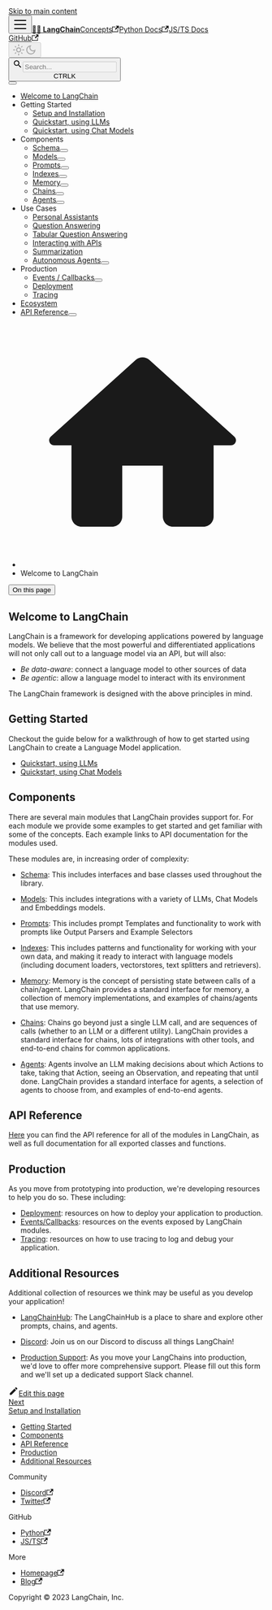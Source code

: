 <!doctype html>
<html lang="en" dir="ltr" class="docs-wrapper docs-doc-page docs-version-current plugin-docs plugin-id-default docs-doc-id-index">
<head>
<meta charset="UTF-8">
<meta name="generator" content="Docusaurus v2.4.0">
<title data-rh="true">Welcome to LangChain | 🦜️🔗 Langchain</title><meta data-rh="true" name="viewport" content="width=device-width,initial-scale=1"><meta data-rh="true" name="twitter:card" content="summary_large_image"><meta data-rh="true" property="og:image" content="https://js.langchain.com/img/parrot-chainlink-icon.png"><meta data-rh="true" name="twitter:image" content="https://js.langchain.com/img/parrot-chainlink-icon.png"><meta data-rh="true" property="og:url" content="https://js.langchain.com/docs/"><meta data-rh="true" name="docusaurus_locale" content="en"><meta data-rh="true" name="docsearch:language" content="en"><meta data-rh="true" name="docusaurus_version" content="current"><meta data-rh="true" name="docusaurus_tag" content="docs-default-current"><meta data-rh="true" name="docsearch:version" content="current"><meta data-rh="true" name="docsearch:docusaurus_tag" content="docs-default-current"><meta data-rh="true" property="og:title" content="Welcome to LangChain | 🦜️🔗 Langchain"><meta data-rh="true" name="description" content="LangChain is a framework for developing applications powered by language models. We believe that the most powerful and differentiated applications will not only call out to a language model via an API, but will also:"><meta data-rh="true" property="og:description" content="LangChain is a framework for developing applications powered by language models. We believe that the most powerful and differentiated applications will not only call out to a language model via an API, but will also:"><link data-rh="true" rel="icon" href="[/img/favicon.ico](view-source:https://js.langchain.com/img/favicon.ico)"><link data-rh="true" rel="canonical" href="[https://js.langchain.com/docs/](view-source:https://js.langchain.com/docs/)"><link data-rh="true" rel="alternate" href="[https://js.langchain.com/docs/](view-source:https://js.langchain.com/docs/)" hreflang="en"><link data-rh="true" rel="alternate" href="[https://js.langchain.com/docs/](view-source:https://js.langchain.com/docs/)" hreflang="x-default"><link rel="stylesheet" href="[/assets/css/styles.eac017cc.css](view-source:https://js.langchain.com/assets/css/styles.eac017cc.css)">
<link rel="preload" href="[/assets/js/runtime~main.3f72337c.js](view-source:https://js.langchain.com/assets/js/runtime~main.3f72337c.js)" as="script">
<link rel="preload" href="[/assets/js/main.f0b9c2e3.js](view-source:https://js.langchain.com/assets/js/main.f0b9c2e3.js)" as="script">
</head>
<body class="navigation-with-keyboard">
<script>!function(){function t(t){document.documentElement.setAttribute("data-theme",t)}var e=function(){var t=null;try{t=new URLSearchParams(window.location.search).get("docusaurus-theme")}catch(t){}return t}()||function(){var t=null;try{t=localStorage.getItem("theme")}catch(t){}return t}();t(null!==e?e:"light")}()</script><div id="__docusaurus">
<div role="region" aria-label="Skip to main content"><a class="skipToContent_oPtH" href="[#docusaurus_skipToContent_fallback](view-source:https://js.langchain.com/docs/#docusaurus_skipToContent_fallback)">Skip to main content</a></div><nav aria-label="Main" class="navbar navbar--fixed-top"><div class="navbar__inner"><div class="navbar__items"><button aria-label="Toggle navigation bar" aria-expanded="false" class="navbar__toggle clean-btn" type="button"><svg width="30" height="30" viewBox="0 0 30 30" aria-hidden="true"><path stroke="currentColor" stroke-linecap="round" stroke-miterlimit="10" stroke-width="2" d="M4 7h22M4 15h22M4 23h22"></path></svg></button><a class="navbar__brand" href="[/](view-source:https://js.langchain.com/)"><b class="navbar__title text--truncate">🦜️🔗 LangChain</b></a><a href="[https://docs.langchain.com/docs/](view-source:https://docs.langchain.com/docs/)" target="_blank" rel="noopener noreferrer" class="navbar__item navbar__link">Concepts<svg width="13.5" height="13.5" aria-hidden="true" viewBox="0 0 24 24" class="iconExternalLink_nPrP"><path fill="currentColor" d="M21 13v10h-21v-19h12v2h-10v15h17v-8h2zm3-12h-10.988l4.035 4-6.977 7.07 2.828 2.828 6.977-7.07 4.125 4.172v-11z"></path></svg></a><a href="[https://python.langchain.com/en/latest/](view-source:https://python.langchain.com/en/latest/)" target="_blank" rel="noopener noreferrer" class="navbar__item navbar__link">Python Docs<svg width="13.5" height="13.5" aria-hidden="true" viewBox="0 0 24 24" class="iconExternalLink_nPrP"><path fill="currentColor" d="M21 13v10h-21v-19h12v2h-10v15h17v-8h2zm3-12h-10.988l4.035 4-6.977 7.07 2.828 2.828 6.977-7.07 4.125 4.172v-11z"></path></svg></a><a aria-current="page" class="navbar__item navbar__link navbar__link--active" href="[/docs/](view-source:https://js.langchain.com/docs/)">JS/TS Docs</a></div><div class="navbar__items navbar__items--right"><a href="[https://github.com/hwchase17/langchainjs](view-source:https://github.com/hwchase17/langchainjs)" target="_blank" rel="noopener noreferrer" class="navbar__item navbar__link">GitHub<svg width="13.5" height="13.5" aria-hidden="true" viewBox="0 0 24 24" class="iconExternalLink_nPrP"><path fill="currentColor" d="M21 13v10h-21v-19h12v2h-10v15h17v-8h2zm3-12h-10.988l4.035 4-6.977 7.07 2.828 2.828 6.977-7.07 4.125 4.172v-11z"></path></svg></a><div class="toggle_ki11 colorModeToggle_Hewu"><button class="clean-btn toggleButton_MMFG toggleButtonDisabled_Uw7m" type="button" disabled="" title="Switch between dark and light mode (currently light mode)" aria-label="Switch between dark and light mode (currently light mode)" aria-live="polite"><svg viewBox="0 0 24 24" width="24" height="24" class="lightToggleIcon_lgto"><path fill="currentColor" d="M12,9c1.65,0,3,1.35,3,3s-1.35,3-3,3s-3-1.35-3-3S10.35,9,12,9 M12,7c-2.76,0-5,2.24-5,5s2.24,5,5,5s5-2.24,5-5 S14.76,7,12,7L12,7z M2,13l2,0c0.55,0,1-0.45,1-1s-0.45-1-1-1l-2,0c-0.55,0-1,0.45-1,1S1.45,13,2,13z M20,13l2,0c0.55,0,1-0.45,1-1 s-0.45-1-1-1l-2,0c-0.55,0-1,0.45-1,1S19.45,13,20,13z M11,2v2c0,0.55,0.45,1,1,1s1-0.45,1-1V2c0-0.55-0.45-1-1-1S11,1.45,11,2z M11,20v2c0,0.55,0.45,1,1,1s1-0.45,1-1v-2c0-0.55-0.45-1-1-1C11.45,19,11,19.45,11,20z M5.99,4.58c-0.39-0.39-1.03-0.39-1.41,0 c-0.39,0.39-0.39,1.03,0,1.41l1.06,1.06c0.39,0.39,1.03,0.39,1.41,0s0.39-1.03,0-1.41L5.99,4.58z M18.36,16.95 c-0.39-0.39-1.03-0.39-1.41,0c-0.39,0.39-0.39,1.03,0,1.41l1.06,1.06c0.39,0.39,1.03,0.39,1.41,0c0.39-0.39,0.39-1.03,0-1.41 L18.36,16.95z M19.42,5.99c0.39-0.39,0.39-1.03,0-1.41c-0.39-0.39-1.03-0.39-1.41,0l-1.06,1.06c-0.39,0.39-0.39,1.03,0,1.41 s1.03,0.39,1.41,0L19.42,5.99z M7.05,18.36c0.39-0.39,0.39-1.03,0-1.41c-0.39-0.39-1.03-0.39-1.41,0l-1.06,1.06 c-0.39,0.39-0.39,1.03,0,1.41s1.03,0.39,1.41,0L7.05,18.36z"></path></svg><svg viewBox="0 0 24 24" width="24" height="24" class="darkToggleIcon_U96C"><path fill="currentColor" d="M9.37,5.51C9.19,6.15,9.1,6.82,9.1,7.5c0,4.08,3.32,7.4,7.4,7.4c0.68,0,1.35-0.09,1.99-0.27C17.45,17.19,14.93,19,12,19 c-3.86,0-7-3.14-7-7C5,9.07,6.81,6.55,9.37,5.51z M12,3c-4.97,0-9,4.03-9,9s4.03,9,9,9s9-4.03,9-9c0-0.46-0.04-0.92-0.1-1.36 c-0.98,1.37-2.58,2.26-4.4,2.26c-2.98,0-5.4-2.42-5.4-5.4c0-1.81,0.89-3.42,2.26-4.4C12.92,3.04,12.46,3,12,3L12,3z"></path></svg></button></div><div class="searchBox_WqAV"><div class="mendable-search"><button class="ms-m-0 msearch-search-btn ms-flex ms-flex-row ms-gap-2 ms-items-center ms-justify-between ms-bg-gray-50 ms-transition-all ms-rounded-xl ms-shadow hover:ms-shadow-md ms-p-1 ms-pl-2 ms-pr-1 sm:ms-p-2 sm:ms-pl-4 sm:ms-pr-2 ms-w-full ms-h-10 ms-outline-none ms-ring-0 hover:ms-cursor-pointer"><div class="search-btn__input-container ms-w-full ms-flex ms-gap-1 ms-items-center ms-min-w-0"><svg stroke="currentColor" fill="currentColor" stroke-width="0" viewBox="0 0 24 24" class="search-btn__icon ms-text-gray-400 ms-fill-gray-400 ms-w-5 ms-h-5 sm:ms-w-6 sm:ms-h-6 hover:ms-text-white hover:fill-white focus:ms-text-white focus:ms-fill-white" height="20" width="20" xmlns="http://www.w3.org/2000/svg"><path fill="none" d="M0 0h24v24H0z"></path><path d="M15.5 14h-.79l-.28-.27A6.471 6.471 0 0016 9.5 6.5 6.5 0 109.5 16c1.61 0 3.09-.59 4.23-1.57l.27.28v.79l5 4.99L20.49 19l-4.99-5zm-6 0C7.01 14 5 11.99 5 9.5S7.01 5 9.5 5 14 7.01 14 9.5 11.99 14 9.5 14z"></path></svg><input disabled="" id="userInput" name="userInput" maxlength="512" placeholder="Search..." class="search-btn__input ms-flex-grow ms-bg-transparent ms-w-full ms-truncate focus:ms-ring-0 focus:ms-ring-transparent focus:ms-outline-none ms-ring-0 ms-ring-transparent ms-outline-none ms-text-sm sm:ms-text-base hover:ms-cursor-text"></div><div class="search-btn__shortcut ms-z-10 ms-gap-1 ms-items-center ms-rounded-lg ms-flex ms-py-[2px] ms-px-[8px] disabled:ms-bg-opacity-10 ms-transition-all ms-flex-row ms-text-xs ms-text-gray-400 ms-border"><span>CTRL</span><span>K</span></div></button></div></div></div></div><div role="presentation" class="navbar-sidebar__backdrop"></div></nav><div id="docusaurus_skipToContent_fallback" class="main-wrapper mainWrapper_MB5r docsWrapper_ct1J"><button aria-label="Scroll back to top" class="clean-btn theme-back-to-top-button backToTopButton_iEvu" type="button"></button><div class="docPage_KLoz"><aside class="theme-doc-sidebar-container docSidebarContainer_y0RQ"><div class="sidebarViewport_EJ1r"><div class="sidebar_CUen"><nav aria-label="Docs sidebar" class="menu thin-scrollbar menu_jmj1"><ul class="theme-doc-sidebar-menu menu__list"><li class="theme-doc-sidebar-item-link theme-doc-sidebar-item-link-level-1 menu__list-item"><a class="menu__link menu__link--active" aria-current="page" href="[/docs/](view-source:https://js.langchain.com/docs/)">Welcome to LangChain</a></li><li class="theme-doc-sidebar-item-category theme-doc-sidebar-item-category-level-1 menu__list-item"><div class="menu__list-item-collapsible"><a class="menu__link">Getting Started</a></div><ul style="display:block;overflow:visible;height:auto" class="menu__list"><li class="theme-doc-sidebar-item-link theme-doc-sidebar-item-link-level-2 menu__list-item"><a class="menu__link" tabindex="0" href="[/docs/getting-started/install](view-source:https://js.langchain.com/docs/getting-started/install)">Setup and Installation</a></li><li class="theme-doc-sidebar-item-link theme-doc-sidebar-item-link-level-2 menu__list-item"><a class="menu__link" tabindex="0" href="[/docs/getting-started/guide-llm](view-source:https://js.langchain.com/docs/getting-started/guide-llm)">Quickstart, using LLMs</a></li><li class="theme-doc-sidebar-item-link theme-doc-sidebar-item-link-level-2 menu__list-item"><a class="menu__link" tabindex="0" href="[/docs/getting-started/guide-chat](view-source:https://js.langchain.com/docs/getting-started/guide-chat)">Quickstart, using Chat Models</a></li></ul></li><li class="theme-doc-sidebar-item-category theme-doc-sidebar-item-category-level-1 menu__list-item"><div class="menu__list-item-collapsible"><a class="menu__link">Components</a></div><ul style="display:block;overflow:visible;height:auto" class="menu__list"><li class="theme-doc-sidebar-item-category theme-doc-sidebar-item-category-level-2 menu__list-item menu__list-item--collapsed"><div class="menu__list-item-collapsible"><a class="menu__link menu__link--sublist" aria-expanded="false" tabindex="0" href="[/docs/modules/schema/](view-source:https://js.langchain.com/docs/modules/schema/)">Schema</a><button aria-label="Toggle the collapsible sidebar category &#x27;Schema&#x27;" type="button" class="clean-btn menu__caret"></button></div></li><li class="theme-doc-sidebar-item-category theme-doc-sidebar-item-category-level-2 menu__list-item menu__list-item--collapsed"><div class="menu__list-item-collapsible"><a class="menu__link menu__link--sublist" aria-expanded="false" tabindex="0" href="[/docs/modules/models/](view-source:https://js.langchain.com/docs/modules/models/)">Models</a><button aria-label="Toggle the collapsible sidebar category &#x27;Models&#x27;" type="button" class="clean-btn menu__caret"></button></div></li><li class="theme-doc-sidebar-item-category theme-doc-sidebar-item-category-level-2 menu__list-item menu__list-item--collapsed"><div class="menu__list-item-collapsible"><a class="menu__link menu__link--sublist" aria-expanded="false" tabindex="0" href="[/docs/modules/prompts/](view-source:https://js.langchain.com/docs/modules/prompts/)">Prompts</a><button aria-label="Toggle the collapsible sidebar category &#x27;Prompts&#x27;" type="button" class="clean-btn menu__caret"></button></div></li><li class="theme-doc-sidebar-item-category theme-doc-sidebar-item-category-level-2 menu__list-item menu__list-item--collapsed"><div class="menu__list-item-collapsible"><a class="menu__link menu__link--sublist" aria-expanded="false" tabindex="0" href="[/docs/modules/indexes/](view-source:https://js.langchain.com/docs/modules/indexes/)">Indexes</a><button aria-label="Toggle the collapsible sidebar category &#x27;Indexes&#x27;" type="button" class="clean-btn menu__caret"></button></div></li><li class="theme-doc-sidebar-item-category theme-doc-sidebar-item-category-level-2 menu__list-item menu__list-item--collapsed"><div class="menu__list-item-collapsible"><a class="menu__link menu__link--sublist" aria-expanded="false" tabindex="0" href="[/docs/modules/memory/](view-source:https://js.langchain.com/docs/modules/memory/)">Memory</a><button aria-label="Toggle the collapsible sidebar category &#x27;Memory&#x27;" type="button" class="clean-btn menu__caret"></button></div></li><li class="theme-doc-sidebar-item-category theme-doc-sidebar-item-category-level-2 menu__list-item menu__list-item--collapsed"><div class="menu__list-item-collapsible"><a class="menu__link menu__link--sublist" aria-expanded="false" tabindex="0" href="[/docs/modules/chains/](view-source:https://js.langchain.com/docs/modules/chains/)">Chains</a><button aria-label="Toggle the collapsible sidebar category &#x27;Chains&#x27;" type="button" class="clean-btn menu__caret"></button></div></li><li class="theme-doc-sidebar-item-category theme-doc-sidebar-item-category-level-2 menu__list-item menu__list-item--collapsed"><div class="menu__list-item-collapsible"><a class="menu__link menu__link--sublist" aria-expanded="false" tabindex="0" href="[/docs/modules/agents/](view-source:https://js.langchain.com/docs/modules/agents/)">Agents</a><button aria-label="Toggle the collapsible sidebar category &#x27;Agents&#x27;" type="button" class="clean-btn menu__caret"></button></div></li></ul></li><li class="theme-doc-sidebar-item-category theme-doc-sidebar-item-category-level-1 menu__list-item"><div class="menu__list-item-collapsible"><a class="menu__link">Use Cases</a></div><ul style="display:block;overflow:visible;height:auto" class="menu__list"><li class="theme-doc-sidebar-item-link theme-doc-sidebar-item-link-level-2 menu__list-item"><a class="menu__link" tabindex="0" href="[/docs/use_cases/personal_assistants](view-source:https://js.langchain.com/docs/use_cases/personal_assistants)">Personal Assistants</a></li><li class="theme-doc-sidebar-item-link theme-doc-sidebar-item-link-level-2 menu__list-item"><a class="menu__link" tabindex="0" href="[/docs/use_cases/question_answering](view-source:https://js.langchain.com/docs/use_cases/question_answering)">Question Answering</a></li><li class="theme-doc-sidebar-item-link theme-doc-sidebar-item-link-level-2 menu__list-item"><a class="menu__link" tabindex="0" href="[/docs/use_cases/tabular](view-source:https://js.langchain.com/docs/use_cases/tabular)">Tabular Question Answering</a></li><li class="theme-doc-sidebar-item-link theme-doc-sidebar-item-link-level-2 menu__list-item"><a class="menu__link" tabindex="0" href="[/docs/use_cases/api](view-source:https://js.langchain.com/docs/use_cases/api)">Interacting with APIs</a></li><li class="theme-doc-sidebar-item-link theme-doc-sidebar-item-link-level-2 menu__list-item"><a class="menu__link" tabindex="0" href="[/docs/use_cases/summarization](view-source:https://js.langchain.com/docs/use_cases/summarization)">Summarization</a></li><li class="theme-doc-sidebar-item-category theme-doc-sidebar-item-category-level-2 menu__list-item menu__list-item--collapsed"><div class="menu__list-item-collapsible"><a class="menu__link menu__link--sublist" aria-expanded="false" tabindex="0" href="[/docs/use_cases/autonomous_agents/](view-source:https://js.langchain.com/docs/use_cases/autonomous_agents/)">Autonomous Agents</a><button aria-label="Toggle the collapsible sidebar category &#x27;Autonomous Agents&#x27;" type="button" class="clean-btn menu__caret"></button></div></li></ul></li><li class="theme-doc-sidebar-item-category theme-doc-sidebar-item-category-level-1 menu__list-item"><div class="menu__list-item-collapsible"><a class="menu__link">Production</a></div><ul style="display:block;overflow:visible;height:auto" class="menu__list"><li class="theme-doc-sidebar-item-category theme-doc-sidebar-item-category-level-2 menu__list-item menu__list-item--collapsed"><div class="menu__list-item-collapsible"><a class="menu__link menu__link--sublist" aria-expanded="false" tabindex="0" href="[/docs/production/callbacks/](view-source:https://js.langchain.com/docs/production/callbacks/)">Events /​ Callbacks</a><button aria-label="Toggle the collapsible sidebar category &#x27;Events /​ Callbacks&#x27;" type="button" class="clean-btn menu__caret"></button></div></li><li class="theme-doc-sidebar-item-link theme-doc-sidebar-item-link-level-2 menu__list-item"><a class="menu__link" tabindex="0" href="[/docs/production/deployment](view-source:https://js.langchain.com/docs/production/deployment)">Deployment</a></li><li class="theme-doc-sidebar-item-link theme-doc-sidebar-item-link-level-2 menu__list-item"><a class="menu__link" tabindex="0" href="[/docs/production/tracing](view-source:https://js.langchain.com/docs/production/tracing)">Tracing</a></li></ul></li><li class="theme-doc-sidebar-item-category theme-doc-sidebar-item-category-level-1 menu__list-item menu__list-item--collapsed"><div class="menu__list-item-collapsible"><a class="menu__link menu__link--sublist menu__link--sublist-caret" aria-expanded="false" href="[/docs/ecosystem/databerry](view-source:https://js.langchain.com/docs/ecosystem/databerry)">Ecosystem</a></div></li><li class="theme-doc-sidebar-item-category theme-doc-sidebar-item-category-level-1 menu__list-item menu__list-item--collapsed"><div class="menu__list-item-collapsible"><a class="menu__link menu__link--sublist" aria-expanded="false" href="[/docs/api/](view-source:https://js.langchain.com/docs/api/)">API Reference</a><button aria-label="Toggle the collapsible sidebar category &#x27;API Reference&#x27;" type="button" class="clean-btn menu__caret"></button></div></li></ul></nav></div></div></aside><main class="docMainContainer_sTIZ"><div class="container padding-top--md padding-bottom--lg"><div class="row"><div class="col docItemCol_Qr34"><div class="docItemContainer_tjFy"><article><nav class="theme-doc-breadcrumbs breadcrumbsContainer_T5ub" aria-label="Breadcrumbs"><ul class="breadcrumbs" itemscope="" itemtype="https://schema.org/BreadcrumbList"><li class="breadcrumbs__item"><a aria-label="Home page" class="breadcrumbs__link" href="[/](view-source:https://js.langchain.com/)"><svg viewBox="0 0 24 24" class="breadcrumbHomeIcon_sfvy"><path d="M10 19v-5h4v5c0 .55.45 1 1 1h3c.55 0 1-.45 1-1v-7h1.7c.46 0 .68-.57.33-.87L12.67 3.6c-.38-.34-.96-.34-1.34 0l-8.36 7.53c-.34.3-.13.87.33.87H5v7c0 .55.45 1 1 1h3c.55 0 1-.45 1-1z" fill="currentColor"></path></svg></a></li><li itemscope="" itemprop="itemListElement" itemtype="https://schema.org/ListItem" class="breadcrumbs__item breadcrumbs__item--active"><span class="breadcrumbs__link" itemprop="name">Welcome to LangChain</span><meta itemprop="position" content="1"></li></ul></nav><div class="tocCollapsible_wXna theme-doc-toc-mobile tocMobile_Ojys"><button type="button" class="clean-btn tocCollapsibleButton_iI2p">On this page</button></div><div class="theme-doc-markdown markdown"><h1>Welcome to LangChain</h1><p>LangChain is a framework for developing applications powered by language models. We believe that the most powerful and differentiated applications will not only call out to a language model via an API, but will also:</p><ul><li><em>Be data-aware</em>: connect a language model to other sources of data</li><li><em>Be agentic</em>: allow a language model to interact with its environment</li></ul><p>The LangChain framework is designed with the above principles in mind.</p><h2 class="anchor anchorWithStickyNavbar_JmGV" id="getting-started">Getting Started<a href="[#getting-started](view-source:https://js.langchain.com/docs/#getting-started)" class="hash-link" aria-label="Direct link to Getting Started" title="Direct link to Getting Started">​</a></h2><p>Checkout the guide below for a walkthrough of how to get started using LangChain to create a Language Model application.</p><ul><li><a href="[/docs/getting-started/guide-llm](view-source:https://js.langchain.com/docs/getting-started/guide-llm)">Quickstart, using LLMs</a></li><li><a href="[/docs/getting-started/guide-chat](view-source:https://js.langchain.com/docs/getting-started/guide-chat)">Quickstart, using Chat Models</a></li></ul><h2 class="anchor anchorWithStickyNavbar_JmGV" id="components">Components<a href="[#components](view-source:https://js.langchain.com/docs/#components)" class="hash-link" aria-label="Direct link to Components" title="Direct link to Components">​</a></h2><p>There are several main modules that LangChain provides support for. For each module we provide some examples to get started and get familiar with some of the concepts. Each example links to API documentation for the modules used.</p><p>These modules are, in increasing order of complexity:</p><ul><li><p><a href="[/docs/modules/schema/](view-source:https://js.langchain.com/docs/modules/schema/)">Schema</a>: This includes interfaces and base classes used throughout the library.</p></li><li><p><a href="[/docs/modules/models/](view-source:https://js.langchain.com/docs/modules/models/)">Models</a>: This includes integrations with a variety of LLMs, Chat Models and Embeddings models.</p></li><li><p><a href="[/docs/modules/prompts/](view-source:https://js.langchain.com/docs/modules/prompts/)">Prompts</a>: This includes prompt Templates and functionality to work with prompts like Output Parsers and Example Selectors</p></li><li><p><a href="[/docs/modules/indexes/](view-source:https://js.langchain.com/docs/modules/indexes/)">Indexes</a>: This includes patterns and functionality for working with your own data, and making it ready to interact with language models (including document loaders, vectorstores, text splitters and retrievers).</p></li><li><p><a href="[/docs/modules/memory/](view-source:https://js.langchain.com/docs/modules/memory/)">Memory</a>: Memory is the concept of persisting state between calls of a chain/agent. LangChain provides a standard interface for memory, a collection of memory implementations, and examples of chains/agents that use memory.</p></li><li><p><a href="[/docs/modules/chains/](view-source:https://js.langchain.com/docs/modules/chains/)">Chains</a>: Chains go beyond just a single LLM call, and are sequences of calls (whether to an LLM or a different utility). LangChain provides a standard interface for chains, lots of integrations with other tools, and end-to-end chains for common applications.</p></li><li><p><a href="[/docs/modules/agents/](view-source:https://js.langchain.com/docs/modules/agents/)">Agents</a>: Agents involve an LLM making decisions about which Actions to take, taking that Action, seeing an Observation, and repeating that until done. LangChain provides a standard interface for agents, a selection of agents to choose from, and examples of end-to-end agents.</p></li></ul><h2 class="anchor anchorWithStickyNavbar_JmGV" id="api-reference">API Reference<a href="[#api-reference](view-source:https://js.langchain.com/docs/#api-reference)" class="hash-link" aria-label="Direct link to API Reference" title="Direct link to API Reference">​</a></h2><p><a href="[/docs/api/](view-source:https://js.langchain.com/docs/api/)">Here</a> you can find the API reference for all of the modules in LangChain, as well as full documentation for all exported classes and functions.</p><h2 class="anchor anchorWithStickyNavbar_JmGV" id="production">Production<a href="[#production](view-source:https://js.langchain.com/docs/#production)" class="hash-link" aria-label="Direct link to Production" title="Direct link to Production">​</a></h2><p>As you move from prototyping into production, we&#x27;re developing resources to help you do so.
These including:</p><ul><li><a href="[/docs/production/deployment](view-source:https://js.langchain.com/docs/production/deployment)">Deployment</a>: resources on how to deploy your application to production.</li><li><a href="[/docs/production/callbacks](view-source:https://js.langchain.com/docs/production/callbacks)">Events/Callbacks</a>: resources on the events exposed by LangChain modules.</li><li><a href="[/docs/production/tracing](view-source:https://js.langchain.com/docs/production/tracing)">Tracing</a>: resources on how to use tracing to log and debug your application.</li></ul><h2 class="anchor anchorWithStickyNavbar_JmGV" id="additional-resources">Additional Resources<a href="[#additional-resources](view-source:https://js.langchain.com/docs/#additional-resources)" class="hash-link" aria-label="Direct link to Additional Resources" title="Direct link to Additional Resources">​</a></h2><p>Additional collection of resources we think may be useful as you develop your application!</p><ul><li><p><a href="[https://github.com/hwchase17/langchain-hub](view-source:https://github.com/hwchase17/langchain-hub)" target="_blank" rel="noopener noreferrer">LangChainHub</a>: The LangChainHub is a place to share and explore other prompts, chains, and agents.</p></li><li><p><a href="[https://discord.gg/6adMQxSpJS](view-source:https://discord.gg/6adMQxSpJS)" target="_blank" rel="noopener noreferrer">Discord</a>: Join us on our Discord to discuss all things LangChain!</p></li><li><p><a href="[https://forms.gle/57d8AmXBYp8PP8tZA](view-source:https://forms.gle/57d8AmXBYp8PP8tZA)" target="_blank" rel="noopener noreferrer">Production Support</a>: As you move your LangChains into production, we&#x27;d love to offer more comprehensive support. Please fill out this form and we&#x27;ll set up a dedicated support Slack channel.</p></li></ul></div><footer class="theme-doc-footer docusaurus-mt-lg"><div class="theme-doc-footer-edit-meta-row row"><div class="col"><a href="[https://github.com/hwchase17/langchainjs/edit/main/docs/docs/index.md](view-source:https://github.com/hwchase17/langchainjs/edit/main/docs/docs/index.md)" target="_blank" rel="noreferrer noopener" class="theme-edit-this-page"><svg fill="currentColor" height="20" width="20" viewBox="0 0 40 40" class="iconEdit_bHB7" aria-hidden="true"><g><path d="m34.5 11.7l-3 3.1-6.3-6.3 3.1-3q0.5-0.5 1.2-0.5t1.1 0.5l3.9 3.9q0.5 0.4 0.5 1.1t-0.5 1.2z m-29.5 17.1l18.4-18.5 6.3 6.3-18.4 18.4h-6.3v-6.2z"></path></g></svg>Edit this page</a></div><div class="col lastUpdated_pbO5"></div></div></footer></article><nav class="pagination-nav docusaurus-mt-lg" aria-label="Docs pages navigation"><a class="pagination-nav__link pagination-nav__link--next" href="[/docs/getting-started/install](view-source:https://js.langchain.com/docs/getting-started/install)"><div class="pagination-nav__sublabel">Next</div><div class="pagination-nav__label">Setup and Installation</div></a></nav></div></div><div class="col col--3"><div class="tableOfContents_XG6w thin-scrollbar theme-doc-toc-desktop"><ul class="table-of-contents table-of-contents__left-border"><li><a href="[#getting-started](view-source:https://js.langchain.com/docs/#getting-started)" class="table-of-contents__link toc-highlight">Getting Started</a></li><li><a href="[#components](view-source:https://js.langchain.com/docs/#components)" class="table-of-contents__link toc-highlight">Components</a></li><li><a href="[#api-reference](view-source:https://js.langchain.com/docs/#api-reference)" class="table-of-contents__link toc-highlight">API Reference</a></li><li><a href="[#production](view-source:https://js.langchain.com/docs/#production)" class="table-of-contents__link toc-highlight">Production</a></li><li><a href="[#additional-resources](view-source:https://js.langchain.com/docs/#additional-resources)" class="table-of-contents__link toc-highlight">Additional Resources</a></li></ul></div></div></div></div></main></div></div><footer class="footer"><div class="container container-fluid"><div class="row footer__links"><div class="col footer__col"><div class="footer__title">Community</div><ul class="footer__items clean-list"><li class="footer__item"><a href="[https://discord.gg/cU2adEyC7w](view-source:https://discord.gg/cU2adEyC7w)" target="_blank" rel="noopener noreferrer" class="footer__link-item">Discord<svg width="13.5" height="13.5" aria-hidden="true" viewBox="0 0 24 24" class="iconExternalLink_nPrP"><path fill="currentColor" d="M21 13v10h-21v-19h12v2h-10v15h17v-8h2zm3-12h-10.988l4.035 4-6.977 7.07 2.828 2.828 6.977-7.07 4.125 4.172v-11z"></path></svg></a></li><li class="footer__item"><a href="[https://twitter.com/LangChainAI](view-source:https://twitter.com/LangChainAI)" target="_blank" rel="noopener noreferrer" class="footer__link-item">Twitter<svg width="13.5" height="13.5" aria-hidden="true" viewBox="0 0 24 24" class="iconExternalLink_nPrP"><path fill="currentColor" d="M21 13v10h-21v-19h12v2h-10v15h17v-8h2zm3-12h-10.988l4.035 4-6.977 7.07 2.828 2.828 6.977-7.07 4.125 4.172v-11z"></path></svg></a></li></ul></div><div class="col footer__col"><div class="footer__title">GitHub</div><ul class="footer__items clean-list"><li class="footer__item"><a href="[https://github.com/hwchase17/langchain](view-source:https://github.com/hwchase17/langchain)" target="_blank" rel="noopener noreferrer" class="footer__link-item">Python<svg width="13.5" height="13.5" aria-hidden="true" viewBox="0 0 24 24" class="iconExternalLink_nPrP"><path fill="currentColor" d="M21 13v10h-21v-19h12v2h-10v15h17v-8h2zm3-12h-10.988l4.035 4-6.977 7.07 2.828 2.828 6.977-7.07 4.125 4.172v-11z"></path></svg></a></li><li class="footer__item"><a href="[https://github.com/hwchase17/langchainjs](view-source:https://github.com/hwchase17/langchainjs)" target="_blank" rel="noopener noreferrer" class="footer__link-item">JS/TS<svg width="13.5" height="13.5" aria-hidden="true" viewBox="0 0 24 24" class="iconExternalLink_nPrP"><path fill="currentColor" d="M21 13v10h-21v-19h12v2h-10v15h17v-8h2zm3-12h-10.988l4.035 4-6.977 7.07 2.828 2.828 6.977-7.07 4.125 4.172v-11z"></path></svg></a></li></ul></div><div class="col footer__col"><div class="footer__title">More</div><ul class="footer__items clean-list"><li class="footer__item"><a href="[https://langchain.com](view-source:https://langchain.com/)" target="_blank" rel="noopener noreferrer" class="footer__link-item">Homepage<svg width="13.5" height="13.5" aria-hidden="true" viewBox="0 0 24 24" class="iconExternalLink_nPrP"><path fill="currentColor" d="M21 13v10h-21v-19h12v2h-10v15h17v-8h2zm3-12h-10.988l4.035 4-6.977 7.07 2.828 2.828 6.977-7.07 4.125 4.172v-11z"></path></svg></a></li><li class="footer__item"><a href="[https://blog.langchain.dev](view-source:https://blog.langchain.dev/)" target="_blank" rel="noopener noreferrer" class="footer__link-item">Blog<svg width="13.5" height="13.5" aria-hidden="true" viewBox="0 0 24 24" class="iconExternalLink_nPrP"><path fill="currentColor" d="M21 13v10h-21v-19h12v2h-10v15h17v-8h2zm3-12h-10.988l4.035 4-6.977 7.07 2.828 2.828 6.977-7.07 4.125 4.172v-11z"></path></svg></a></li></ul></div></div><div class="footer__bottom text--center"><div class="footer__copyright">Copyright © 2023 LangChain, Inc.</div></div></div></footer></div>
<script src="[/assets/js/runtime~main.3f72337c.js](view-source:https://js.langchain.com/assets/js/runtime~main.3f72337c.js)"></script>
<script src="[/assets/js/main.f0b9c2e3.js](view-source:https://js.langchain.com/assets/js/main.f0b9c2e3.js)"></script>
</body>
</html>
